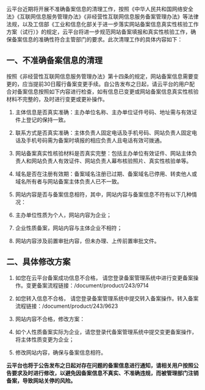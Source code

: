 云平台近期将开展不准确备案信息的清理工作，按照《中华人民共和国网络安全法》《互联网信息服务管理办法》《非经营性互联网信息服务备案管理办法》等法律法规，以及工信部《工业和信息化部关于进一步落实网站备案信息真实性核验工作方案（试行）》的规定，云平台将进一步规范网站备案填报和真实性核验工作，确保备案信息的准确性符合主管部门的要求。此次清理工作的具体内容如下：

## 一、不准确备案信息的清理
按照《非经营性互联网信息服务管理办法》第十四条的规定，网站备案信息需要变更的，应当提前30日履行备案变更手续。自公告发布之日起，请云平台的用户配合对备案信息按照如下内容进行检查，如有信息已变更或网站备案信息真实性核验材料不完整的，及时进行变更或更补操作。

1. 主体信息是否真实准确：主办单位名称、主办单位证件号码、地址需与有效证件上登记的保持一致。

2. 联系方式是否真实准确：主体负责人固定电话及手机号码、网站负责人固定电话及手机号码需为备案时填报的相应负责人且电话有效可拨通。

3. 网站备案真实性核验材料是否真实完整：包括主办单位有效证件、网站主体负责人和网站负责人有效证件、网站负责人幕布核验照片、真实性核验单等。

4. 域名是否在注册有效期：备案域名注册已过期、备案域名已停用、转卖他人或域名所有者与网站备案主体负责人已不一致。

5. 网站内容是否与备案信息相符，其中，网站内容与备案信息不符有以下几种情况：
 1. 主办单位性质为个人，网站内容为企业；

 2. 企业性质备案，网站内容与主体企业不相符；

 3. 网站内容涉及前置审批内容，但未办理、上传前置审批文件。

## 二、具体修改方案
1. 如您在云平台备案成功信息不合格， 请您登录备案管理系统中进行变更备案操作。变更备案流程链接：/document/product/243/9714

2. 如您转入信息不合格， 请您登录备案管理系统中提交转入备案操作。转入备案流程链接：/document/product/243/9623

3. 网站内容不合格，修改方案：
 1. 如个人性质备案实际为企业，请您登录代备案管理系统中提交变更备案操作，将主体性质变更为企业；

 2. 修改网站内容，确保与备案信息相符。

  
**云平台也将于公告发布之日起对存在问题的备案信息进行通知，请相关用户按照公告要求及时进行修改，以避免因备案信息不真实、不准确违规，而被管理部门注销备案，导致网站关停的风险。**
